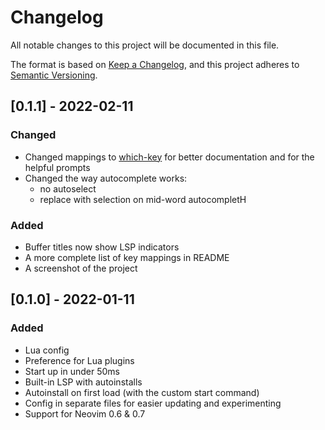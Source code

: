 # Changelog
All notable changes to this project will be documented in this file.

The format is based on [Keep a Changelog](https://keepachangelog.com/en/1.0.0/),
and this project adheres to [Semantic Versioning](https://semver.org/spec/v2.0.0.html).

## [0.1.1] - 2022-02-11

### Changed
- Changed mappings to [which-key](https://github.com/folke/which-key.nvim) for
better documentation and for the helpful prompts
- Changed the way autocomplete works:
  - no autoselect
  - replace with selection on mid-word autocompletH

### Added
- Buffer titles now show LSP indicators
- A more complete list of key mappings in README
- A screenshot of the project

## [0.1.0] - 2022-01-11

### Added
- Lua config
- Preference for Lua plugins
- Start up in under 50ms
- Built-in LSP with autoinstalls
- Autoinstall on first load (with the custom start command)
- Config in separate files for easier updating and experimenting
- Support for Neovim 0.6 & 0.7

